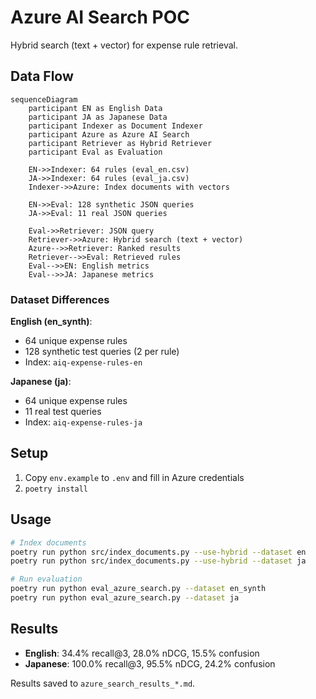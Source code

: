 # Azure AI Search POC

Hybrid search (text + vector) for expense rule retrieval.

## Data Flow

```mermaid
sequenceDiagram
    participant EN as English Data
    participant JA as Japanese Data
    participant Indexer as Document Indexer
    participant Azure as Azure AI Search
    participant Retriever as Hybrid Retriever
    participant Eval as Evaluation

    EN->>Indexer: 64 rules (eval_en.csv)
    JA->>Indexer: 64 rules (eval_ja.csv)
    Indexer->>Azure: Index documents with vectors
    
    EN->>Eval: 128 synthetic JSON queries
    JA->>Eval: 11 real JSON queries
    
    Eval->>Retriever: JSON query
    Retriever->>Azure: Hybrid search (text + vector)
    Azure-->>Retriever: Ranked results
    Retriever-->>Eval: Retrieved rules
    Eval-->>EN: English metrics
    Eval-->>JA: Japanese metrics
```

### Dataset Differences

**English (en_synth)**:
- 64 unique expense rules
- 128 synthetic test queries (2 per rule)
- Index: `aiq-expense-rules-en`

**Japanese (ja)**:
- 64 unique expense rules  
- 11 real test queries
- Index: `aiq-expense-rules-ja`

## Setup

1. Copy `env.example` to `.env` and fill in Azure credentials
2. `poetry install`

## Usage

```bash
# Index documents
poetry run python src/index_documents.py --use-hybrid --dataset en
poetry run python src/index_documents.py --use-hybrid --dataset ja

# Run evaluation
poetry run python eval_azure_search.py --dataset en_synth
poetry run python eval_azure_search.py --dataset ja
```

## Results

- **English**: 34.4% recall@3, 28.0% nDCG, 15.5% confusion
- **Japanese**: 100.0% recall@3, 95.5% nDCG, 24.2% confusion

Results saved to `azure_search_results_*.md`.